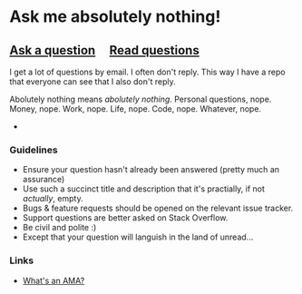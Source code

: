 # Ask me absolutely nothing!

## [Ask a question](../../issues/new) &nbsp;&nbsp;&nbsp; [Read questions](../../issues?q=is%3Aissue+is%3Aclosed)

I get a lot of questions by email. I often don't reply. This way I have a repo that everyone can see that I also don't reply.

Abolutely nothing means *abolutely nothing*. Personal questions, nope. Money, nope. Work, nope. Life, nope. Code, nope. Whatever, nope.

-

### Guidelines

- Ensure your question hasn't already been answered (pretty much an assurance)
- Use such a succinct title and description that it's practially, if not *actually*, empty.
- Bugs & feature requests should be opened on the relevant issue tracker.
- Support questions are better asked on Stack Overflow.
- Be civil and polite :)
- Except that your question will languish in the land of unread...

### Links

- [What's an AMA?](https://en.wikipedia.org/wiki/Reddit#IAmA_and_AMA)

